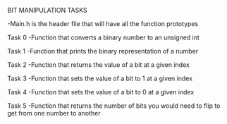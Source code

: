 BIT MANIPULATION TASKS

-Main.h is the header file that will have all the function prototypes

Task 0
-Function that converts a binary number to an unsigned int

Task 1
-Function that prints the binary representation of a number

Task 2
-Function that returns the value of a bit at a given index

Task 3
-Function that sets the value of a bit to 1 at a given index

Task 4
-Function that sets the value of a bit to 0 at a given index

Task 5
-Function that returns the number of bits you would need to flip to get from one number to another
